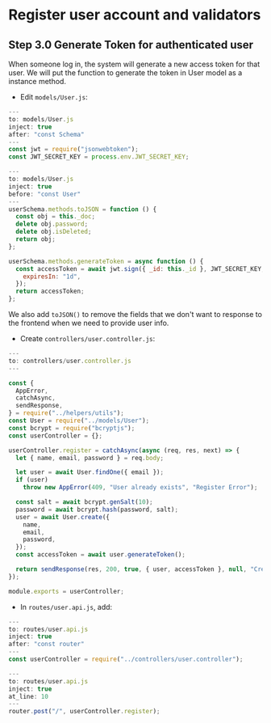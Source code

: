 # Register user account and validators

## Step 3.0 Generate Token for authenticated user

When someone log in, the system will generate a new access token for that user. We will put the function to generate the token in User model as a instance method.

- Edit `models/User.js`:

```javascript
---
to: models/User.js
inject: true
after: "const Schema"
---
const jwt = require("jsonwebtoken");
const JWT_SECRET_KEY = process.env.JWT_SECRET_KEY;
```

```javascript
---
to: models/User.js
inject: true
before: "const User"
---
userSchema.methods.toJSON = function () {
  const obj = this._doc;
  delete obj.password;
  delete obj.isDeleted;
  return obj;
};

userSchema.methods.generateToken = async function () {
  const accessToken = await jwt.sign({ _id: this._id }, JWT_SECRET_KEY, {
    expiresIn: "1d",
  });
  return accessToken;
};
```

We also add `toJSON()` to remove the fields that we don't want to response to the frontend when we need to provide user info.

- Create `controllers/user.controller.js`:

```javascript
---
to: controllers/user.controller.js
---

const {
  AppError,
  catchAsync,
  sendResponse,
} = require("../helpers/utils");
const User = require("../models/User");
const bcrypt = require("bcryptjs");
const userController = {};

userController.register = catchAsync(async (req, res, next) => {
  let { name, email, password } = req.body;

  let user = await User.findOne({ email });
  if (user)
    throw new AppError(409, "User already exists", "Register Error");

  const salt = await bcrypt.genSalt(10);
  password = await bcrypt.hash(password, salt);
  user = await User.create({
    name,
    email,
    password,
  });
  const accessToken = await user.generateToken();

  return sendResponse(res, 200, true, { user, accessToken }, null, "Create user successful");
});

module.exports = userController;
```

- In `routes/user.api.js`, add:

```javascript
---
to: routes/user.api.js
inject: true
after: "const router"
---
const userController = require("../controllers/user.controller");
```

```javascript
---
to: routes/user.api.js
inject: true
at_line: 10
---
router.post("/", userController.register);
```
